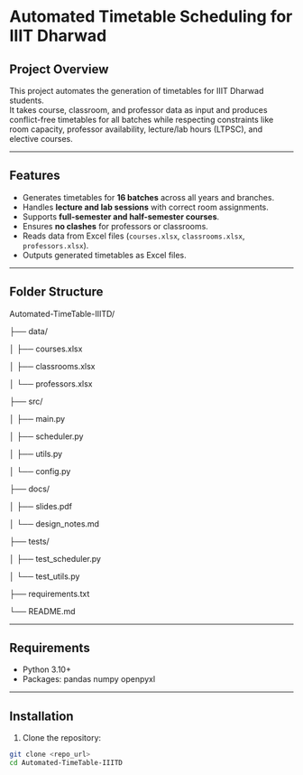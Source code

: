 # Automated Timetable Scheduling for IIIT Dharwad

## Project Overview
This project automates the generation of timetables for IIIT Dharwad students.  
It takes course, classroom, and professor data as input and produces conflict-free timetables for all batches while respecting constraints like room capacity, professor availability, lecture/lab hours (LTPSC), and elective courses.

---

## Features
- Generates timetables for **16 batches** across all years and branches.  
- Handles **lecture and lab sessions** with correct room assignments.  
- Supports **full-semester and half-semester courses**.  
- Ensures **no clashes** for professors or classrooms.  
- Reads data from Excel files (`courses.xlsx`, `classrooms.xlsx`, `professors.xlsx`).  
- Outputs generated timetables as Excel files.

---

## Folder Structure
Automated-TimeTable-IIITD/

├── data/

│     ├── courses.xlsx

│     ├── classrooms.xlsx

│     └── professors.xlsx

├── src/

│     ├── main.py

│     ├── scheduler.py

│     ├── utils.py

│     └── config.py

├── docs/

│     ├── slides.pdf

│     └── design_notes.md

├── tests/


│     ├── test_scheduler.py

│     └── test_utils.py

├── requirements.txt

└── README.md

---

## Requirements
- Python 3.10+  
- Packages:
  pandas
  numpy
  openpyxl

---

## Installation
1. Clone the repository:
```bash
git clone <repo_url>
cd Automated-TimeTable-IIITD

